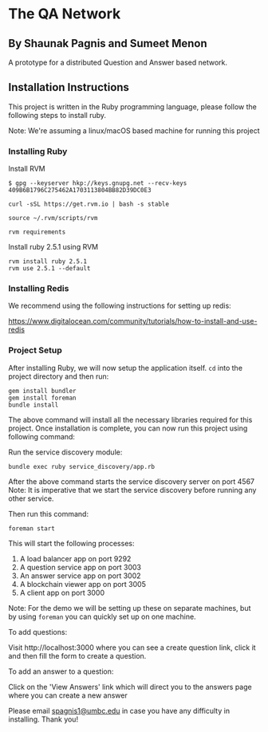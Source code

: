 # The QA Network
## By Shaunak Pagnis and Sumeet Menon

A prototype for a distributed Question and Answer based network.

## Installation Instructions

This project is written in the Ruby programming language, please follow the following steps to install ruby.

Note: We're assuming a linux/macOS based machine for running this project

### Installing Ruby

Install RVM

~~~shell
$ gpg --keyserver hkp://keys.gnupg.net --recv-keys 409B6B1796C275462A1703113804BB82D39DC0E3
~~~

~~~shell
curl -sSL https://get.rvm.io | bash -s stable
~~~

~~~shell
source ~/.rvm/scripts/rvm
~~~

~~~shell
rvm requirements
~~~

Install ruby 2.5.1 using RVM

~~~shell
rvm install ruby 2.5.1
rvm use 2.5.1 --default
~~~

### Installing Redis

We recommend using the following instructions for setting up redis:

https://www.digitalocean.com/community/tutorials/how-to-install-and-use-redis

### Project Setup

After installing Ruby, we will now setup the application itself.
`cd` into the project directory and then run:
~~~shell
gem install bundler
gem install foreman
bundle install
~~~

The above command will install all the necessary libraries required for this project.
Once installation is complete, you can now run this project using following command:

Run the service discovery module:
~~~shell
bundle exec ruby service_discovery/app.rb
~~~
After the above command starts the service discovery server on port 4567
Note: It is imperative that we start the service discovery before running any other service.

Then run this command:
~~~shell
foreman start
~~~

This will start the following processes:

1. A load balancer app on port 9292
2. A question service app on port 3003
3. An answer service app on port 3002
4. A blockchain viewer app on port 3005
5. A client app on port 3000

Note: For the demo we will be setting up these on separate machines, but by using `foreman` you can quickly set up on one machine.


To add questions:

Visit http://localhost:3000 where you can see a create question link, click it and then fill the form to create a question.


To add an answer to a question:

Click on the 'View Answers' link which will direct you to the answers page where you can create a new answer

Please email spagnis1@umbc.edu in case you have any difficulty in installing. Thank you!

